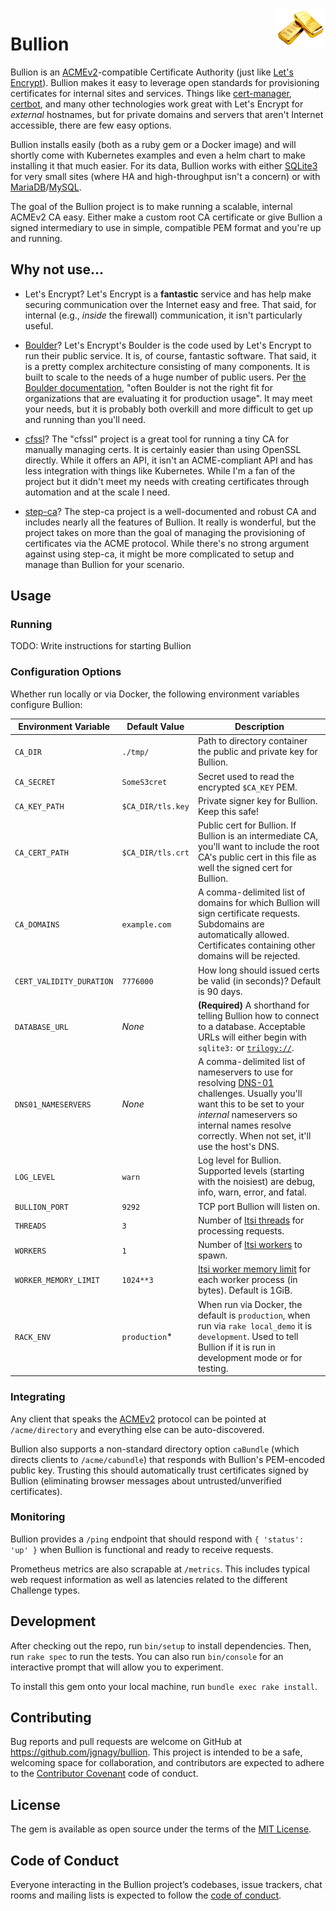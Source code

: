 <img src=".images/logo.png" alt="Bullion logo" title="Bullion" align="right" height="60" />

# Bullion

Bullion is an [ACMEv2](https://tools.ietf.org/html/rfc8555)-compatible Certificate Authority (just like [Let's Encrypt](https://letsencrypt.org/)). Bullion makes it easy to leverage open standards for provisioning certificates for internal sites and services. Things like [cert-manager](https://cert-manager.io/), [certbot](https://certbot.eff.org/), and many other technologies work great with Let's Encrypt for _external_ hostnames, but for private domains and servers that aren't Internet accessible, there are few easy options.

Bullion installs easily (both as a ruby gem or a Docker image) and will shortly come with Kubernetes examples and even a helm chart to make installing it that much easier. For its data, Bullion works with either [SQLite3](https://sqlite.org/index.html) for very small sites (where HA and high-throughput isn't a concern) or with [MariaDB](https://mariadb.org/)/[MySQL](https://www.mysql.com/).

The goal of the Bullion project is to make running a scalable, internal ACMEv2 CA easy. Either make a custom root CA certificate or give Bullion a signed intermediary to use in simple, compatible PEM format and you're up and running.

## Why not use...

* Let's Encrypt? Let's Encrypt is a **fantastic** service and has help make securing communication over the Internet easy and free. That said, for internal (e.g., _inside_ the firewall) communication, it isn't particularly useful.

* [Boulder](https://github.com/letsencrypt/boulder)? Let's Encrypt's Boulder is the code used by Let's Encrypt to run their public service. It is, of course, fantastic software. That said, it is a pretty complex architecture consisting of many components. It is built to scale to the needs of a huge number of public users. Per [the Boulder documentation](https://github.com/letsencrypt/boulder#production), "often Boulder is not the right fit for organizations that are evaluating it for production usage". It may meet your needs, but it is probably both overkill and more difficult to get up and running than you'll need.

* [cfssl](https://github.com/cloudflare/cfssl)? The "cfssl" project is a great tool for running a tiny CA for manually managing certs. It is certainly easier than using OpenSSL directly. While it offers an API, it isn't an ACME-compliant API and has less integration with things like Kubernetes. While I'm a fan of the project but it didn't meet my needs with creating certificates through automation and at the scale I need.

* [step-ca](https://smallstep.com/blog/private-acme-server/)? The step-ca project is a well-documented and robust CA and includes nearly all the features of Bullion. It really is wonderful, but the project takes on more than the goal of managing the provisioning of certificates via the ACME protocol. While there's no strong argument against using step-ca, it might be more complicated to setup and manage than Bullion for your scenario.

## Usage

### Running

TODO: Write instructions for starting Bullion

### Configuration Options

Whether run locally or via Docker, the following environment variables configure Bullion:

| Environment Variable | Default Value | Description |
| --- | --- | --- |
| `CA_DIR` | `./tmp/` | Path to directory container the public and private key for Bullion. |
| `CA_SECRET` | `SomeS3cret` | Secret used to read the encrypted `$CA_KEY` PEM. |
| `CA_KEY_PATH` | `$CA_DIR/tls.key` | Private signer key for Bullion. Keep this safe! |
| `CA_CERT_PATH` | `$CA_DIR/tls.crt` | Public cert for Bullion. If Bullion is an intermediate CA, you'll want to include the root CA's public cert in this file as well the signed cert for Bullion. |
| `CA_DOMAINS` | `example.com` | A comma-delimited list of domains for which Bullion will sign certificate requests. Subdomains are automatically allowed. Certificates containing other domains will be rejected. |
| `CERT_VALIDITY_DURATION` | `7776000` | How long should issued certs be valid (in seconds)? Default is 90 days. |
| `DATABASE_URL` | _None_ | **(Required)** A shorthand for telling Bullion how to connect to a database. Acceptable URLs will either begin with `sqlite3:` or [`trilogy://`](https://github.com/trilogy-libraries/trilogy/tree/main/contrib/ruby). |
| `DNS01_NAMESERVERS` | _None_ | A comma-delimited list of nameservers to use for resolving [DNS-01](https://letsencrypt.org/docs/challenge-types/#dns-01-challenge) challenges. Usually you'll want this to be set to your _internal_ nameservers so internal names resolve correctly. When not set, it'll use the host's DNS. |
| `LOG_LEVEL` | `warn` | Log level for Bullion. Supported levels (starting with the noisiest) are debug, info, warn, error, and fatal. |
| `BULLION_PORT` | `9292` | TCP port Bullion will listen on. |
| `THREADS` | `3` | Number of [Itsi threads](https://itsi.fyi/options/threads/) for processing requests. |
| `WORKERS` | `1` | Number of [Itsi workers](https://itsi.fyi/options/workers/) to spawn. |
| `WORKER_MEMORY_LIMIT` | `1024**3` | [Itsi worker memory limit](https://itsi.fyi/options/worker_memory_limit/) for each worker process (in bytes). Default is 1GiB. |
| `RACK_ENV` | `production`* | When run via Docker, the default is `production`, when run via `rake local_demo` it is `development`. Used to tell Bullion if it is run in development mode or for testing. |

### Integrating

Any client that speaks the [ACMEv2](https://tools.ietf.org/html/rfc8555) protocol can be pointed at `/acme/directory` and everything else can be auto-discovered.

Bullion also supports a non-standard directory option `caBundle` (which directs clients to `/acme/cabundle`) that responds with Bullion's PEM-encoded public key. Trusting this should automatically trust certificates signed by Bullion (eliminating browser messages about untrusted/unverified certificates).

### Monitoring

Bullion provides a `/ping` endpoint that should respond with `{ 'status': 'up' }` when Bullion is functional and ready to receive requests.

Prometheus metrics are also scrapable at `/metrics`. This includes typical web request information as well as latencies related to the different Challenge types.

## Development

After checking out the repo, run `bin/setup` to install dependencies. Then, run `rake spec` to run the tests. You can also run `bin/console` for an interactive prompt that will allow you to experiment.

To install this gem onto your local machine, run `bundle exec rake install`.

## Contributing

Bug reports and pull requests are welcome on GitHub at https://github.com/jgnagy/bullion. This project is intended to be a safe, welcoming space for collaboration, and contributors are expected to adhere to the [Contributor Covenant](http://contributor-covenant.org) code of conduct.

## License

The gem is available as open source under the terms of the [MIT License](https://opensource.org/licenses/MIT).

## Code of Conduct

Everyone interacting in the Bullion project’s codebases, issue trackers, chat rooms and mailing lists is expected to follow the [code of conduct](https://github.com/jgnagy/bullion/blob/master/CODE_OF_CONDUCT.md).
